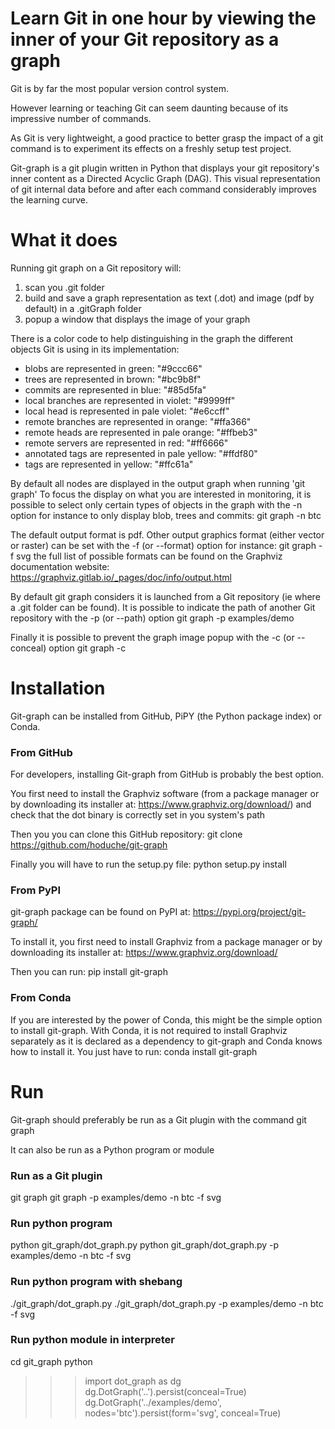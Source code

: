 # Learn Git in one hour by viewing the inner of your Git repository as a graph
Git is by far the most popular version control system. 

However learning or teaching Git can seem daunting because of its impressive number of commands.

As Git is very lightweight, a good practice to better grasp the impact of a git command is to experiment its effects on a freshly setup test project.

Git-graph is a git plugin written in Python that displays your git repository's inner content as a Directed Acyclic Graph (DAG).
This visual representation of git internal data before and after each command considerably improves the learning curve.   

# What it does
Running git graph on a Git repository will:
1. scan you .git folder
2. build and save a graph representation as text (.dot) and image (pdf by default) in a .gitGraph folder
3. popup a window that displays the image of your graph

There is a color code to help distinguishing in the graph the different objects Git is using in its implementation:
* blobs are represented in green: "#9ccc66"
* trees are represented in brown: "#bc9b8f"
* commits are represented in blue: "#85d5fa"
* local branches are represented in violet: "#9999ff"
* local head is represented in pale violet: "#e6ccff"
* remote branches are represented in orange: "#ffa366"
* remote heads are represented in pale orange: "#ffbeb3"
* remote servers are represented in red: "#ff6666"
* annotated tags are represented in pale yellow: "#ffdf80"
* tags are represented in yellow: "#ffc61a"

By default all nodes are displayed in the output graph when running 'git graph'
To focus the display on what you are interested in monitoring,
it is possible to select only certain types of objects in the graph with the -n option
for instance to only display blob, trees and commits:
git graph -n btc

The default output format is pdf.
Other output graphics format (either vector or raster) can be set with the -f (or --format) option
for instance:
git graph -f svg
the full list of possible formats can be found on the Graphviz documentation website:
https://graphviz.gitlab.io/_pages/doc/info/output.html

By default git graph considers it is launched from a Git repository (ie where a .git folder can be found).
It is possible to indicate the path of another Git repository with the -p (or --path) option
git graph -p examples/demo

Finally it is possible to prevent the graph image popup with the -c (or --conceal) option
git graph -c

# Installation

Git-graph can be installed from GitHub, PiPY (the Python package index) or Conda.

### From GitHub
For developers, installing Git-graph from GitHub is probably the best option.

You first need to install the Graphviz software
(from a package manager or by downloading its installer at:
https://www.graphviz.org/download/)
and check that the dot binary is correctly set in you system's path

Then you you can clone this GitHub repository:
git clone https://github.com/hoduche/git-graph

Finally you will have to run the setup.py file:
python setup.py install

### From PyPI
git-graph package can be found on PyPI at:
https://pypi.org/project/git-graph/

To install it, you first need to install Graphviz from a package manager or by downloading its installer at:
https://www.graphviz.org/download/

Then you can run: 
pip install git-graph

### From Conda
If you are interested by the power of Conda, this might be the simple option to install git-graph.
With Conda, it is not required to install Graphviz separately as it is declared as a dependency to git-graph
and Conda knows how to install it.
You just have to run:
conda install git-graph

# Run
Git-graph should preferably be run as a Git plugin with the command git graph

It can also be run as a Python program or module

### Run as a Git plugin
git graph
git graph -p examples/demo -n btc -f svg

### Run python program
python git_graph/dot_graph.py
python git_graph/dot_graph.py -p examples/demo -n btc -f svg

### Run python program with shebang
./git_graph/dot_graph.py
./git_graph/dot_graph.py -p examples/demo -n btc -f svg

### Run python module in interpreter
cd git_graph
python
>>> import dot_graph as dg
>>> dg.DotGraph('..').persist(conceal=True)
>>> dg.DotGraph('../examples/demo', nodes='btc').persist(form='svg', conceal=True)
